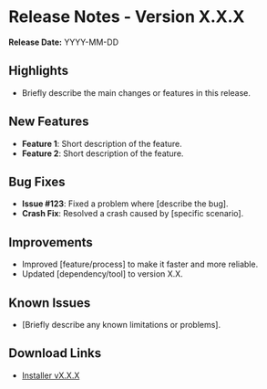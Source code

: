# Release Notes - Version X.X.X
**Release Date:** YYYY-MM-DD

## Highlights
- Briefly describe the main changes or features in this release.

## New Features
- **Feature 1**: Short description of the feature.
- **Feature 2**: Short description of the feature.

## Bug Fixes
- **Issue #123**: Fixed a problem where [describe the bug].
- **Crash Fix**: Resolved a crash caused by [specific scenario].

## Improvements
- Improved [feature/process] to make it faster and more reliable.
- Updated [dependency/tool] to version X.X.

## Known Issues
- [Briefly describe any known limitations or problems].

## Download Links
- [Installer vX.X.X](https://example.com/download/installer-vX.X.X)